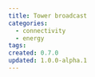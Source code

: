 ```yaml
---
title: Tower broadcast
categories:
  - connectivity
  - energy
tags:
created: 0.7.0
updated: 1.0.0-alpha.1
---
```

